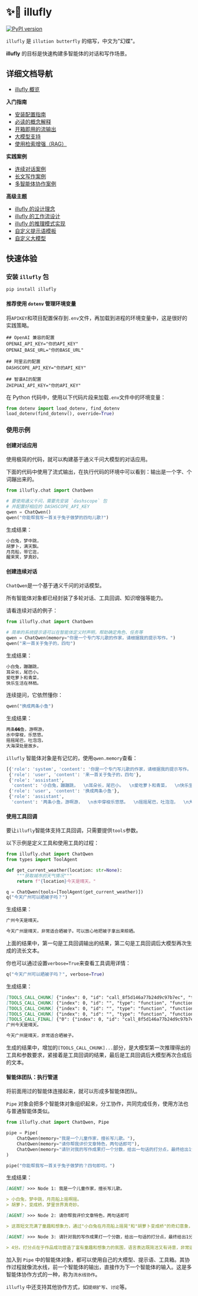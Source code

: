 # ✨🦋 illufly

[![PyPI version](https://img.shields.io/pypi/v/illufly.svg)](https://pypi.org/project/illufly/)

`illufly` 是 `illution butterfly` 的缩写，中文为"幻蝶"。

**illufly** 的目标是快速构建多智能体的对话和写作场景。

## 详细文档导航

* [illufly 概览](https://github.com/arcstep/illufly/wiki/Home)

**入门指南**
* [安装配置指南](https://github.com/arcstep/illufly/wiki/安装指南)
* [必读的概念解释](https://github.com/arcstep/illufly/wiki/概念)
* [开箱即用的流输出](https://github.com/arcstep/illufly/wiki/流输出)
* [大模型支持](https://github.com/arcstep/illufly/wiki/模型列表)
* [使用检索增强（RAG）](https://github.com/arcstep/illufly/wiki/RAG)

**实践案例**
* [连续对话案例](https://github.com/arcstep/illufly/wiki/对话)
* [长文写作案例](https://github.com/arcstep/illufly/wiki/长文写作)
* [多智能体协作案例](https://github.com/arcstep/illufly/wiki/多智能体)

**高级主题**
* [illufly 的设计理念](https://github.com/arcstep/illufly/wiki/设计理念)
* [illufly 的工作流设计](https://github.com/arcstep/illufly/wiki/工作流)
* [illufly 的推理模式实现](https://github.com/arcstep/illufly/wiki/推理模式)
* [自定义提示语模板](https://github.com/arcstep/illufly/wiki/提示语模板)
* [自定义大模型](https://github.com/arcstep/illufly/wiki/自定义大模型)


## 快速体验

### 安装 `illufly` 包

```sh
pip install illufly
```

#### 推荐使用 `dotenv` 管理环境变量

将`APIKEY`和项目配置保存到`.env`文件，再加载到进程的环境变量中，这是很好的实践策略。

```
## OpenAI 兼容的配置
OPENAI_API_KEY="你的API_KEY"
OPENAI_BASE_URL="你的BASE_URL"

## 阿里云的配置
DASHSCOPE_API_KEY="你的API_KEY"

## 智谱AI的配置
ZHIPUAI_API_KEY="你的API_KEY"
```

在 Python 代码中，使用以下代码片段来加载`.env`文件中的环境变量：

```python
from dotenv import load_dotenv, find_dotenv
load_dotenv(find_dotenv(), override=True)
```

### 使用示例

#### 创建对话应用

使用极简的代码，就可以构建基于通义千问大模型的对话应用。

下面的代码中使用了流式输出，在执行代码的环境中可以看到：输出是一个字、个词蹦出来的。

```python
from illufly.chat import ChatQwen

# 要使用通义千问，需要先安装 `dashscope` 包
# 并配置好相应的 DASHSCOPE_API_KEY
qwen = ChatQwen()
qwen("你能帮我写一首关于兔子做梦的四句儿歌?")
```

生成结果：
```md
小白兔，梦中跳，  
胡萝卜，满天飘。  
月亮船，带它逛，  
醒来笑，梦真妙。
```

#### 创建连续对话

`ChatQwen`是一个基于通义千问的对话模型。

所有智能体对象都已经封装了多轮对话、工具回调、知识增强等能力。

请看连续对话的例子：

```python
from illufly.chat import ChatQwen

# 简单的系统提示语可以在智能体定义时声明，帮助确定角色、任务等
qwen = ChatQwen(memory="你是一个专门写儿歌的作家，请根据我的提示写作。")
qwen("来一首关于兔子的，四句")
```

生成结果：
```md
小白兔，蹦蹦跳，  
耳朵长，尾巴小。  
爱吃萝卜和青菜，  
快乐生活在林梢。
```

连续提问，它依然懂你：
```python
qwen("换成两条小鱼")
```

生成结果：
```md
两条��鱼，游啊游，  
水中穿梭，乐悠悠。  
摇摇尾巴，吐泡泡，  
大海深处是故乡。
```

`illufly` 智能体对象是有记忆的，使用`qwen.memory`查看：

```python
[{'role': 'system', 'content': '你是一个专门写儿歌的作家，请根据我的提示写作。'},
 {'role': 'user', 'content': '来一首关于兔子的，四句'},
 {'role': 'assistant',
  'content': '小白兔，蹦蹦跳，  \n耳朵长，尾巴小。  \n爱吃萝卜和青菜，  \n快乐生活在林梢。'},
 {'role': 'user', 'content': '换成两条小鱼'},
 {'role': 'assistant',
  'content': '两条小鱼，游啊游，  \n水中穿梭乐悠悠。  \n摇摇尾巴，吐泡泡，  \n大海深处是故乡。'}]
```

#### 使用工具回调

要让`illufly`智能体支持工具回调，只需要提供`tools`参数。

以下示例是定义工具和使用工具的过程：
```python
from illufly.chat import ChatQwen
from types import ToolAgent

def get_current_weather(location: str=None):
    """获取城市的天气情况"""
    return f"{location}今天是晴天。"

q = ChatQwen(tools=[ToolAgent(get_current_weather)])
q("今天广州可以晒被子吗？")
```

生成结果：

```md
广州今天是晴天。 

今天广州是晴天，非常适合晒被子。可以放心地把被子拿出来晾晒。
```

上面的结果中，第一句是工具回调输出的结果，第二句是工具回调后大模型再次生成的流长文本。

你也可以通过设置`verbose=True`来查看工具调用详情：

```python
q("今天广州可以晒被子吗？", verbose=True)
```

生成结果：

```md
[TOOLS_CALL_CHUNK] {"index": 0, "id": "call_8f5d146a77b24d9c97b7ec", "type": "function", "function": {"name": "get_current_weather", "arguments": ""}}
[TOOLS_CALL_CHUNK] {"index": 0, "id": "", "type": "function", "function": {"arguments": "{\"location\": \""}}
[TOOLS_CALL_CHUNK] {"index": 0, "id": "", "type": "function", "function": {"arguments": "广州\"}"}}
[TOOLS_CALL_CHUNK] {"index": 0, "id": "", "type": "function", "function": {}}
[TOOLS_CALL_FINAL] {"0": {"index": 0, "id": "call_8f5d146a77b24d9c97b7ec", "type": "function", "function": {"name": "get_current_weather", "arguments": "{\"location\": \"广州\"}"}}}
广州今天是晴天。 

今天广州是晴天，非常适合晒被子。
```

生成的结果中，增加的`[TOOLS_CALL_CHUNK]...`部分，是大模型第一次推理得出的工具和参数要求，紧接着是工具回调的结果，最后是工具回调后大模型再次合成后的文本。

#### 智能体团队：执行管道

将前面用过的智能体连接起来，就可以形成多智能体团队。

`Pipe` 对象会把多个智能体对象组织起来，分工协作，共同完成任务，使用方法也与普通智能体类似。

```python
from illufly.chat import ChatQwen, Pipe

pipe = Pipe(
    ChatQwen(memory="我是一个儿童作家，擅长写儿歌。"),
    ChatQwen(memory="请你帮我评价文章特色，两句话即可"),
    ChatQwen(memory="请针对我的写作成果打一个分数，给出一句话的打分点，最终给出1分至5分")
)

pipe("你能帮我写一首关于兔子做梦的？四句即可。")
```

生成结果：

```md
[AGENT] >>> Node 1: 我是一个儿童作家，擅长写儿歌。

> 小白兔，梦中跳，月亮船上摇啊摇。
> 胡萝卜，变成桥，梦里世界真奇妙。

[AGENT] >>> Node 2: 请你帮我评价文章特色，两句话即可

> 这首短文充满了童趣和想象力，通过"小白兔在月亮船上摇晃"和"胡萝卜变成桥"的奇幻意象，展现了梦境的奇妙与无尽创意，语言简洁，富有诗意，非常适合儿童阅读，激发他们的想象空间。

[AGENT] >>> Node 3: 请针对我的写作成果打一个分数，给出一句话的打分点，最终给出1分至5分

> 4分。打分点在于作品成功营造了富有童趣和想象力的氛围，语言表达既简洁又有诗意，非常适合儿童阅读，但在内容深度或情节构建上还有提升空间。
```

加入到 `Pipe` 中的智能体对象，都可以使用自己的大模型、提示语、工具箱。其协作过程就像流水线，前一个智能体的输出，直接作为下一个智能体的输入。这是多智能体协作方式的一种，称为`流水线协作`。

`illufly` 中还支持其他协作方式，如`提纲扩写`、`讨论`等。

